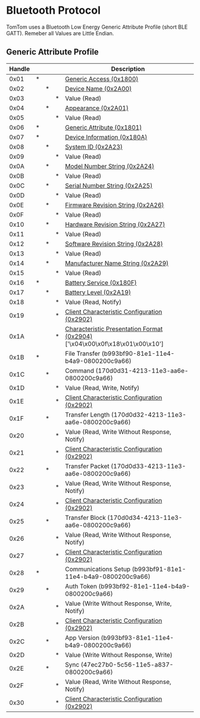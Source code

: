 # Bluetooth Protocol #

TomTom uses a Bluetooth Low Energy Generic Attribute Profile (short BLE GATT).
Remeber all Values are Little Endian.

## Generic Attribute Profile ##

 Handle |   |   |   | Description
 -------|---|---|---|------------
 0x01   | * |   |   | [Generic Access (0x1800)](http://www.bluetooth.com/specifications/gatt/viewer?attributeXmlFile=org.bluetooth.service.generic_access.xml)
 0x02   |   | * |   | [Device Name (0x2A00)](http://www.bluetooth.com/specifications/gatt/viewer?attributeXmlFile=org.bluetooth.characteristic.gap.device_name.xml)
 0x03   |   |   | * | Value (Read)
 0x04   |   | * |   | [Appearance (0x2A01)](http://www.bluetooth.com/specifications/gatt/viewer?attributeXmlFile=org.bluetooth.characteristic.gap.appearance.xml)
 0x05   |   |   | * | Value (Read) 
 0x06   | * |   |   | [Generic Attribute (0x1801)](http://www.bluetooth.com/specifications/gatt/viewer?attributeXmlFile=org.bluetooth.service.generic_attribute.xml)
 0x07   | * |   |   | [Device Information (0x180A)](http://www.bluetooth.com/specifications/gatt/viewer?attributeXmlFile=org.bluetooth.service.device_information.xml)
 0x08   |   | * |   | [System ID (0x2A23)](http://www.bluetooth.com/specifications/gatt/viewer?attributeXmlFile=org.bluetooth.characteristic.system_id.xml)
 0x09   |   |   | * | Value (Read)
 0x0A   |   | * |   | [Model Number String (0x2A24)](http://www.bluetooth.com/specifications/gatt/viewer?attributeXmlFile=org.bluetooth.characteristic.model_number_string.xml)
 0x0B   |   |   | * | Value (Read)
 0x0C   |   | * |   | [Serial Number String (0x2A25)](http://www.bluetooth.com/specifications/gatt/viewer?attributeXmlFile=org.bluetooth.characteristic.serial_number_string.xml)
 0x0D   |   |   | * | Value (Read)
 0x0E   |   | * |   | [Firmware Revision String (0x2A26)](http://www.bluetooth.com/specifications/gatt/viewer?attributeXmlFile=org.bluetooth.characteristic.firmware_revision_string.xml)
 0x0F   |   |   | * | Value (Read)
 0x10   |   | * |   | [Hardware Revision String (0x2A27)](http://www.bluetooth.com/specifications/gatt/viewer?attributeXmlFile=org.bluetooth.characteristic.hardware_revision_string.xml)
 0x11   |   |   | * | Value (Read)
 0x12   |   | * |   | [Software Revision String (0x2A28)](http://www.bluetooth.com/specifications/gatt/viewer?attributeXmlFile=org.bluetooth.characteristic.software_revision_string.xml)
 0x13   |   |   | * | Value (Read)
 0x14   |   | * |   | [Manufacturer Name String (0x2A29)](http://www.bluetooth.com/specifications/gatt/viewer?attributeXmlFile=org.bluetooth.characteristic.manufacturer_name_string.xml)
 0x15   |   |   | * | Value (Read)
 0x16   | * |   |   | [Battery Service (0x180F)](http://www.bluetooth.com/specifications/gatt/viewer?attributeXmlFile=org.bluetooth.service.battery_service.xml)
 0x17   |   | * |   | [Battery Level (0x2A19)](http://www.bluetooth.com/specifications/gatt/viewer?attributeXmlFile=org.bluetooth.characteristic.battery_level.xml)
 0x18   |   |   | * | Value (Read, Notify)
 0x19   |   |   | * | [Client Characteristic Configuration (0x2902)](http://www.bluetooth.com/specifications/gatt/viewer?attributeXmlFile=org.bluetooth.descriptor.gatt.client_characteristic_configuration.xml)
 0x1A   |   |   | * | [Characteristic Presentation Format (0x2904)](http://www.bluetooth.com/specifications/gatt/viewer?attributeXmlFile=org.bluetooth.descriptor.gatt.characteristic_presentation_format.xml) ['\x04\x00\x0f\x18\x01\x00\x10']
 0x1B   | * |   |   | File Transfer (b993bf90-81e1-11e4-b4a9-0800200c9a66)
 0x1C   |   | * |   | Command (170d0d31-4213-11e3-aa6e-0800200c9a66)
 0x1D   |   |   | * | Value (Read, Write, Notify)
 0x1E   |   |   | * | [Client Characteristic Configuration (0x2902)](http://www.bluetooth.com/specifications/gatt/viewer?attributeXmlFile=org.bluetooth.descriptor.gatt.client_characteristic_configuration.xml)
 0x1F   |   | * |   | Transfer Length (170d0d32-4213-11e3-aa6e-0800200c9a66)
 0x20   |   |   | * | Value (Read, Write Without Response, Notify)
 0x21   |   |   | * | [Client Characteristic Configuration (0x2902)](http://www.bluetooth.com/specifications/gatt/viewer?attributeXmlFile=org.bluetooth.descriptor.gatt.client_characteristic_configuration.xml)
 0x22   |   | * |   | Transfer Packet (170d0d33-4213-11e3-aa6e-0800200c9a66)
 0x23   |   |   | * | Value (Read, Write Without Response, Notify)
 0x24   |   |   | * | [Client Characteristic Configuration (0x2902)](http://www.bluetooth.com/specifications/gatt/viewer?attributeXmlFile=org.bluetooth.descriptor.gatt.client_characteristic_configuration.xml)
 0x25   |   | * |   | Transfer Block (170d0d34-4213-11e3-aa6e-0800200c9a66)
 0x26   |   |   | * | Value (Read, Write Without Response, Notify)
 0x27   |   |   | * | [Client Characteristic Configuration (0x2902)](http://www.bluetooth.com/specifications/gatt/viewer?attributeXmlFile=org.bluetooth.descriptor.gatt.client_characteristic_configuration.xml)
 0x28   | * |   |   | Communications Setup (b993bf91-81e1-11e4-b4a9-0800200c9a66)
 0x29   |   | * |   | Auth Token (b993bf92-81e1-11e4-b4a9-0800200c9a66)
 0x2A   |   |   | * | Value (Write Without Response, Write, Notify)
 0x2B   |   |   | * | [Client Characteristic Configuration (0x2902)](http://www.bluetooth.com/specifications/gatt/viewer?attributeXmlFile=org.bluetooth.descriptor.gatt.client_characteristic_configuration.xml)
 0x2C   |   | * |   | App Version (b993bf93-81e1-11e4-b4a9-0800200c9a66)
 0x2D   |   |   | * | Value (Write Without Response, Write)
 0x2E   |   | * |   | Sync (47ec27b0-5c56-11e5-a837-0800200c9a66)
 0x2F   |   |   | * | Value (Read, Write Without Response, Notify)
 0x30   |   |   | * | [Client Characteristic Configuration (0x2902)](http://www.bluetooth.com/specifications/gatt/viewer?attributeXmlFile=org.bluetooth.descriptor.gatt.client_characteristic_configuration.xml)
